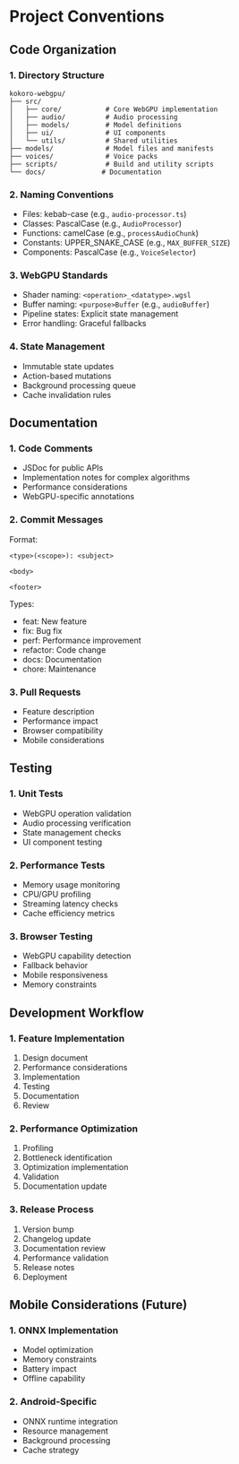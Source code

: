 # Project Conventions

## Code Organization

### 1. Directory Structure
```
kokoro-webgpu/
├── src/
│   ├── core/           # Core WebGPU implementation
│   ├── audio/          # Audio processing
│   ├── models/         # Model definitions
│   ├── ui/             # UI components
│   └── utils/          # Shared utilities
├── models/             # Model files and manifests
├── voices/             # Voice packs
├── scripts/            # Build and utility scripts
└── docs/              # Documentation
```

### 2. Naming Conventions
- Files: kebab-case (e.g., `audio-processor.ts`)
- Classes: PascalCase (e.g., `AudioProcessor`)
- Functions: camelCase (e.g., `processAudioChunk`)
- Constants: UPPER_SNAKE_CASE (e.g., `MAX_BUFFER_SIZE`)
- Components: PascalCase (e.g., `VoiceSelector`)

### 3. WebGPU Standards
- Shader naming: `<operation>_<datatype>.wgsl`
- Buffer naming: `<purpose>Buffer` (e.g., `audioBuffer`)
- Pipeline states: Explicit state management
- Error handling: Graceful fallbacks

### 4. State Management
- Immutable state updates
- Action-based mutations
- Background processing queue
- Cache invalidation rules

## Documentation

### 1. Code Comments
- JSDoc for public APIs
- Implementation notes for complex algorithms
- Performance considerations
- WebGPU-specific annotations

### 2. Commit Messages
Format:
```
<type>(<scope>): <subject>

<body>

<footer>
```

Types:
- feat: New feature
- fix: Bug fix
- perf: Performance improvement
- refactor: Code change
- docs: Documentation
- chore: Maintenance

### 3. Pull Requests
- Feature description
- Performance impact
- Browser compatibility
- Mobile considerations

## Testing

### 1. Unit Tests
- WebGPU operation validation
- Audio processing verification
- State management checks
- UI component testing

### 2. Performance Tests
- Memory usage monitoring
- CPU/GPU profiling
- Streaming latency checks
- Cache efficiency metrics

### 3. Browser Testing
- WebGPU capability detection
- Fallback behavior
- Mobile responsiveness
- Memory constraints

## Development Workflow

### 1. Feature Implementation
1. Design document
2. Performance considerations
3. Implementation
4. Testing
5. Documentation
6. Review

### 2. Performance Optimization
1. Profiling
2. Bottleneck identification
3. Optimization implementation
4. Validation
5. Documentation update

### 3. Release Process
1. Version bump
2. Changelog update
3. Documentation review
4. Performance validation
5. Release notes
6. Deployment

## Mobile Considerations (Future)

### 1. ONNX Implementation
- Model optimization
- Memory constraints
- Battery impact
- Offline capability

### 2. Android-Specific
- ONNX runtime integration
- Resource management
- Background processing
- Cache strategy
